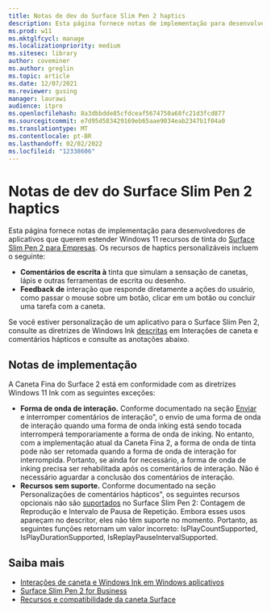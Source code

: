 ```yaml
---
title: Notas de dev do Surface Slim Pen 2 haptics
description: Esta página fornece notas de implementação para desenvolvedores de aplicativos que querem estender Windows 11 recursos de tinta do Surface Slim Pen 2 para Empresas.
ms.prod: w11
ms.mktglfcycl: manage
ms.localizationpriority: medium
ms.sitesec: library
author: coveminer
ms.author: greglin
ms.topic: article
ms.date: 12/07/2021
ms.reviewer: gusing
manager: laurawi
audience: itpro
ms.openlocfilehash: 8a3dbbdde85cfdceaf5674750a68fc21d3fcd877
ms.sourcegitcommit: e7d95d583429169eb65aae9034eab2347b1f04a0
ms.translationtype: MT
ms.contentlocale: pt-BR
ms.lasthandoff: 02/02/2022
ms.locfileid: "12338606"
---
```

# <a name="surface-slim-pen-2-haptics-dev-notes"></a>Notas de dev do Surface Slim Pen 2 haptics

Esta página fornece notas de implementação para desenvolvedores de aplicativos que querem estender Windows 11 recursos de tinta do [Surface Slim Pen 2 para Empresas](https://www.microsoft.com/d/surface-slim-pen-2-for-business/8mjc4rmvltj0?). Os recursos de haptics personalizáveis incluem o seguinte:

- **Comentários de escrita à** tinta que simulam a sensação de canetas, lápis e outras ferramentas de escrita ou desenho.
- **Feedback de** interação que responde diretamente a ações do usuário, como passar o mouse sobre um botão, clicar em um botão ou concluir uma tarefa com a caneta.

Se você estiver personalização de um aplicativo para o Surface Slim Pen 2, consulte as diretrizes de Windows Ink [descritas](/windows/apps/design/input/pen-haptics) em Interações de caneta e comentários hápticos e consulte as anotações abaixo.

## <a name="implementation-notes"></a>Notas de implementação

A Caneta Fina do Surface 2 está em conformidade com as diretrizes Windows 11 Ink com as seguintes exceções:

- **Forma de onda de interação.** Conforme documentado na seção [Enviar](/windows/apps/design/input/pen-haptics#send-and-stop-interaction-feedback) e interromper comentários de interação", o envio de uma forma de onda de interação quando uma forma de onda inking está sendo tocada interromperá temporariamente a forma de onda de inking. No entanto, com a implementação atual da Caneta Fina 2, a forma de onda de tinta pode não ser retomada quando a forma de onda de interação for interrompida. Portanto, se ainda for necessário, a forma de onda de inking precisa ser rehabilitada após os comentários de interação. Não é necessário aguardar a conclusão dos comentários de interação.
- **Recursos sem suporte.** Conforme documentado na seção Personalizações de comentários hápticos", os seguintes recursos opcionais não são [suportados](/windows/apps/design/input/pen-haptics#haptic-feedback-customizations) no Surface Slim Pen 2: Contagem de Reprodução e Intervalo de Pausa de Repetição. Embora esses usos apareçam no descritor, eles não têm suporte no momento. Portanto, as seguintes funções retornam um valor incorreto: IsPlayCountSupported, IsPlayDurationSupported, IsReplayPauseIntervalSupported.

## <a name="learn-more"></a>Saiba mais

- [Interações de caneta e Windows Ink em Windows aplicativos](/windows/apps/design/input/pen-and-stylus-interactions)
- [Surface Slim Pen 2 for Business](https://www.microsoft.com/d/surface-slim-pen-2-for-business/8mjc4rmvltj0?)
- [Recursos e compatibilidade da caneta Surface](https://support.microsoft.com/surface/identify-your-surface-pen-and-features-c82a0208-2e35-b347-dae0-d7f4922edc77)

